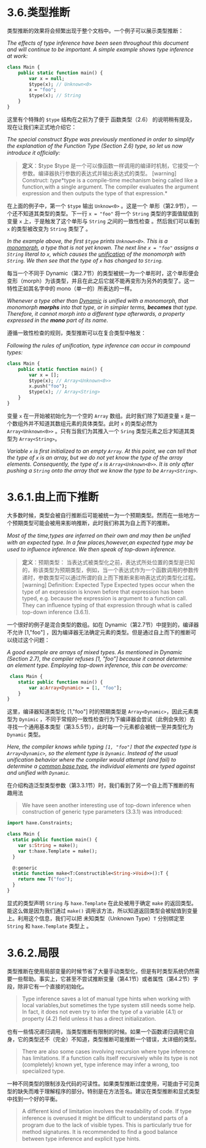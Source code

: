# 3.6.类型推断

类型推断的效果将会频繁出现于整个文档中。一个例子可以展示类型推断：

*The effects of type inference have been seen throughout this document and will continue to be important. A simple example shows type inference at work:*

```haxe
class Main { 
    public static function main() { 
        var x = null; 
        $type(x); // Unknown<0> 
        x = "foo"; 
        $type(x); // String 
    }
} 
```

这里有个特殊的 `$type` 结构在之前为了便于 函数类型（2.6） 的说明稍有提及，现在让我们来正式地介绍它：

*The special construct $type was previously mentioned in order to simplify the explanation of the Function Type (Section 2.6) type, so let us now introduce it ofﬁcially:*

> **定义**：$type
>  $type 是一个可以像函数一样调用的编译时机制，它接受一个参数。编译器执行参数的表达式并输出表达式的类型。
>  [warning] Construct: $type
>  *$type is a compile-time mechanism being called like a function,with a single argument. The compiler evaluates the argument expression and then outputs the type of that expression.*

在上面的例子中，第一个 `$type` 输出 `Unknow<0>` 。这是一个 单形（第2.9节），一个还不知道其类型的类型。下一行 `x = "foo"` 将一个 `String` 类型的字面值赋值到变量 `x` 上，于是触发了这个单形与 `String` 之间的一致性检查 。然后我们可以看到 `x` 的类型被改变为 `String` 类型了 。

*In the example above, the first `$type` prints `Unknown<0>`. This is a [monomorph](https://haxe.org/manual/types-monomorph.html), a type that is not yet known. The next line `x = "foo"` assigns a `String` literal to `x`, which causes the [unification](https://haxe.org/manual/type-system-unification.html) of the monomorph with `String`. We then see that the type of `x` has changed to `String`.*

每当一个不同于 Dynamic（第2.7节）的类型被统一为一个单形时，这个单形便会变形（morph）为该类型，并且在此之后它就不能再变形为另外的类型了。这一特性正如其名字中的 mono（单一的）所表达的一样。

*Whenever a type other than [Dynamic](https://haxe.org/manual/types-dynamic.html) is unified with a monomorph, that monomorph **morphs** into that type, or in simpler terms, **becomes** that type. Therefore, it cannot morph into a different type afterwards, a property expressed in the **mono** part of its name.*

遵循一致性检查的规则，类型推断可以在复合类型中触发：

*Following the rules of uniﬁcation, type inference can occur in compound types:*

```haxe
class Main {
    public static function main() { 
        var x = []; 
        $type(x); // Array<Unknown<0>>
        x.push("foo"); 
        $type(x); // Array<String> 
    } 
}
```

变量 `x` 在一开始被初始化为一个空的 `Array` 数组。此时我们除了知道变量 `x` 是一个数组外并不知道其数组元素的具体类型。此时 `x` 的类型必然为 `Array<Unknown<0>>` 。只有当我们为其推入一个 `Sring` 类型元素之后才知道其类型为 `Array<String>`。

*Variable `x` is first initialized to an empty `Array`. At this point, we can tell that the type of `x` is an array, but we do not yet know the type of the array elements. Consequently, the type of `x` is `Array<Unknown<0>>`. It is only after pushing a `String` onto the array that we know the type to be `Array<String>`.*



# 3.6.1.由上而下推断

大多数时候，类型会被自行推断后可能被统一为一个预期类型。然而在一些地方一个预期类型可能会被用来影响推断，此时我们称其为自上而下的推断。

*Most of the time,types are inferred on their own and may then be uniﬁed with an expected type. In a few places,however,an expected type may be used to inﬂuence inference. We then speak of top-down inference.*

> **定义**：预期类型：
> 当表达式被类型化之前，表达式所处位置的类型是已知的，称该类型为预期类型，例如，当一个表达式作为一个函数调用的参数传递时，参数类型可以通过所谓的自上而下推断来影响表达式的类型化过程。
> [warning] Deﬁnition: Expected Type
> Expected types occur when the type of an expression is known before that expression has been typed, e.g. because the expression is argument to a function call. They can inﬂuence typing of that expression through what is called top-down inference (3.6.1).

一个很好的例子是混合类型的数组。如在 Dynamic（第2.7节）中提到的，编译器不允许 [1,"foo"] ，因为编译器无法确定元素的类型。但是通过自上而下的推断可以绕过这个问题：

*A good example are arrays of mixed types. As mentioned in Dynamic (Section 2.7), the compiler refuses [1, "foo"] because it cannot determine an element type. Employing top-down inference, this can be overcome:*

```haxe
 class Main { 
    static public function main() { 
        var a:Array<Dynamic> = [1, "foo"]; 
    } 
} 
```

这里，编译器知道类型化 [1,"foo"] 时的预期类型是 `Array<Dynamic>`，因此元素类型为 `Dynimic` ，不同于常规的一致性检查行为下编译器会尝试（此例会失败）去寻找一个通用基本类型（第3.5.5节），此时每一个元素都会被统一至并类型化为 `Dynamic` 类型。

*Here, the compiler knows while typing `[1, "foo"]` that the expected type is `Array<Dynamic>`, so the element type is `Dynamic`. Instead of the usual unification behavior where the compiler would attempt (and fail) to determine a [common base type](https://haxe.org/manual/type-system-unification-common-base-type.html), the individual elements are typed against and unified with `Dynamic`.*

在介绍构造泛型类型参数（第3.3.1节）时，我们看到了另一个自上而下推断的有趣用法

> We have seen another interesting use of top-down inference when construction of generic type parameters (3.3.1) was introduced:

```haxe
import haxe.Constraints;

class Main {
  static public function main() {
    var s:String = make();
    var t:haxe.Template = make();
  }

  @:generic
  static function make<T:Constructible<String->Void>>():T {
    return new T("foo");
  }
}
```

显式的类型声明 `String` 与 `haxe.Template` 在此处被用于确定 `make` 的返回类型。能这么做是因为我们通过 `make()` 调用该方法，所以知道返回类型会被赋值到变量上。利用这个信息，我们可以把 未知类型（Unknown Type）`T` 分别绑定至 `String` 和 `haxe.Template` 类型上 。



# 3.6.2.局限

类型推断在使用局部变量的时候节省了大量手动类型化，但是有时类型系统仍然需要一些帮助。事实上，它甚至不尝试推断变量（第4.1节）或者属性（第4.2节）字段，除非它有一个直接的初始化。

> Type inference saves a lot of manual type hints when working with local variables,but sometimes the type system still needs some help. In fact, it does not even try to infer the type of a variable (4.1) or property (4.2) ﬁeld unless it has a direct initialization.

也有一些情况递归调用，当类型推断有限制的时候。如果一个函数递归调用它自身，它的类型还不（完全）不知道，类型推断可能推断一个错误，太详细的类型。

> There are also some cases involving recursion where type inference has limitations. If a function calls itself recursively while its type is not (completely) known yet, type inference may infer a wrong, too specialized type.

一种不同类型的限制涉及代码的可读性。如果类型推断过度使用，可能由于可见类型的缺失而难于理解程序的部分。特别是在方法签名。建议在类型推断和显式类型中找到一个好的平衡。

> A different kind of limitation involves the readability of code. If type inference is overused it might be difﬁcult to understand parts of a program due to the lack of visible types. This is particularly true for method signatures. It is recommended to ﬁnd a good balance between type inference and explicit type hints.